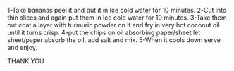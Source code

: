 1-Take bananas peel it and put it in Ice cold water for 10 minutes.
2-Cut into thin slices and again put them in Ice cold water for 10 minutes.
3-Take them out coat a layer with turmuric powder on it and fry in very hot coconut oil until it turns crisp.
4-put the chips on oil absorbing paper/sheet let sheet/paper absorb the oil, add salt and mix.
5-When it cools down serve and enjoy.

THANK YOU
